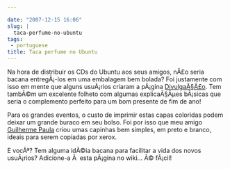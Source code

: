 ```yaml
---

date: "2007-12-15 16:06"
slug: |
  taca-perfume-no-ubuntu
tags:
 - portuguese
title: Taca perfume no Ubuntu
---
```


Na hora de distribuir os CDs do Ubuntu aos seus amigos, nÃ£o seria
bacana entregÃ¡-los em uma embalagem bem bolada? Foi justamente com isso
em mente que alguns usuÃ¡rios criaram a pÃ¡gina
[DivulgaÃ§Ã£o](http://wiki.ubuntu-br.org/Divulgacao). Tem tambÃ©m um
excelente folheto com algumas explicaÃ§Ãµes bÃ¡sicas que seria o
complemento perfeito para um bom presente de fim de ano!

Para os grandes eventos, o custo de imprimir estas capas coloridas podem
deixar um grande buraco em seu bolso. Foi por isso que meu amigo
[Guilherme Paula](http://wiki.ubuntu-br.org/GuilhermePaula) criou umas
capinhas bem simples, em preto e branco, ideais para serem copiadas por
xerox.

E vocÃª? Tem alguma idÃ©ia bacana para facilitar a vida dos novos
usuÃ¡rios? Adicione-a Ã  esta pÃ¡gina no wiki... Ã© fÃ¡cil!
